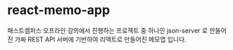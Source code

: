 # react-memo-app

패스트캠퍼스 오프라인 강의에서 진행하는 프로젝트 중 하나인 json-server 로 만들어진 가짜 REST API 서버에 기반하여 리액트로 만들어진 메모앱 입니다.